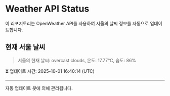 
# Weather API Status

이 리포지토리는 OpenWeather API를 사용하여 서울의 날씨 정보를 자동으로 업데이트합니다.

## 현재 서울 날씨
> 서울의 현재 날씨: overcast clouds, 온도: 17.77°C, 습도: 86%

⏳ 업데이트 시간: 2025-10-01 16:40:14 (UTC)

---
자동 업데이트 봇에 의해 관리됩니다.
